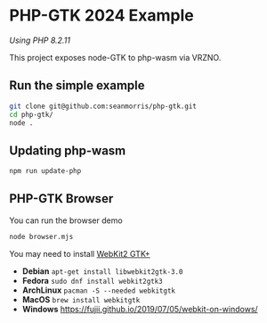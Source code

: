 # PHP-GTK 2024 Example
*Using PHP 8.2.11*

This project exposes node-GTK to php-wasm via VRZNO.

## Run the simple example

```bash
git clone git@github.com:seanmorris/php-gtk.git
cd php-gtk/
node .
```

## Updating php-wasm

```bash
npm run update-php
```

## PHP-GTK Browser

You can run the browser demo

```bash
node browser.mjs
```

You may need to install [WebKit2 GTK+](https://webkitgtk.org/)

* **Debian** `apt-get install libwebkit2gtk-3.0`
* **Fedora** `sudo dnf install webkit2gtk3`
* **ArchLinux** `pacman -S --needed webkitgtk`
* **MacOS** `brew install webkitgtk`
* **Windows** https://fujii.github.io/2019/07/05/webkit-on-windows/

